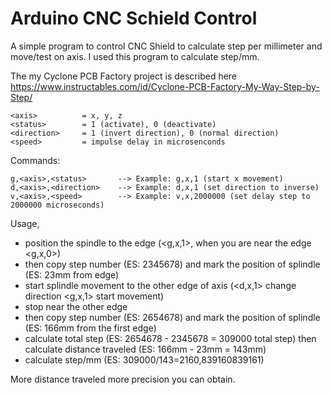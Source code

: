 # Arduino CNC Schield Control
A simple program to control CNC Shield to calculate step per millimeter and move/test on axis.
I used this program to calculate step/mm.

The my Cyclone PCB Factory project is described here 
https://www.instructables.com/id/Cyclone-PCB-Factory-My-Way-Step-by-Step/

```
<axis> 			= x, y, z
<status> 		= 1 (activate), 0 (deactivate)
<direction> 	= 1 (invert direction), 0 (normal direction)
<speed> 		= impulse delay in microsenconds
```

Commands:
```
g,<axis>,<status> 		--> Example: g,x,1 (start x movement)
d,<axis>,<direction> 	--> Example: d,x,1 (set direction to inverse)
v,<axis>,<speed> 		--> Example: v,x,2000000 (set delay step to 2000000 microseconds)
```

Usage, 
 - position the spindle to the edge (<g,x,1>, when you are near the edge <g,x,0>) 
 - then copy step number (ES: 2345678) and mark the position of splindle (ES: 23mm from edge)
 - start splindle movement to the other edge of axis (<d,x,1> change direction <g,x,1> start movement) 
 - stop near the other edge 
 - then copy step number (ES: 2654678) and mark the position of splindle (ES: 166mm from the first edge)
 - calculate total step (ES: 2654678 - 2345678 = 309000 total step) then calculate distance traveled (ES: 166mm - 23mm = 143mm)
 - calculate step/mm (ES: 309000/143=2160,839160839161)
 
More distance traveled more precision you can obtain.
